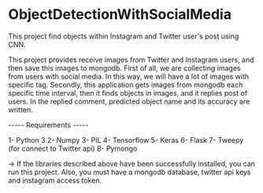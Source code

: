 # ObjectDetectionWithSocialMedia
This project find objects within Instagram and Twitter user's post using CNN.

This project provides receive images from Twitter and Instagram users, and then save this images to mongodb.
First of all, we are collecting images from users with social media. In this way, we will have a lot of images with specific tag.
Secondly, this application gets images from mongodb each specific time interval, then it finds objects in images, and it replies post of users.
In the replied comment, predicted object name and its accuracy are written.

----- Requirements -----

1- Python 3 
2- Numpy
3- PIL
4- Tensorflow
5- Keras
6- Flask
7- Tweepy (for connect to Twitter api)
8- Pymongo

-> If the libraries described above have been successfully installed, you can run this project. Also, you must have a mongodb database, twitter api keys and instagram access token.
